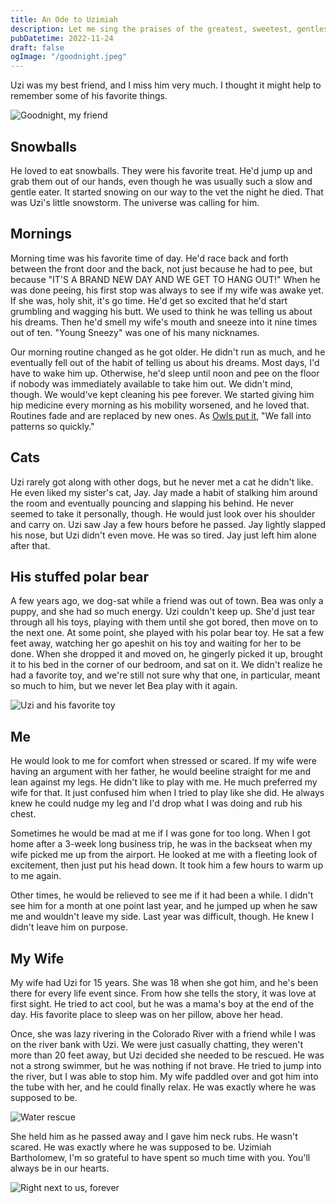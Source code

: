 ```yaml
---
title: An Ode to Uzimiah
description: Let me sing the praises of the greatest, sweetest, gentlest boy who ever lived
pubDatetime: 2022-11-24
draft: false
ogImage: "/goodnight.jpeg"
---
```


Uzi was my best friend, and I miss him very much. I thought it might help to remember some of his favorite things.

![Goodnight, my friend](/goodnight.jpeg)

## Snowballs
He loved to eat snowballs. They were his favorite treat. He'd jump up and grab them out of our hands, even though he was usually such a slow and gentle eater. It started snowing on our way to the vet the night he died. That was Uzi's little snowstorm. The universe was calling for him.

## Mornings
Morning time was his favorite time of day. He'd race back and forth between the front door and the back, not just because he had to pee, but because "IT'S A BRAND NEW DAY AND WE GET TO HANG OUT!" When he was done peeing, his first stop was always to see if my wife was awake yet. If she was, holy shit, it's go time. He'd get so excited that he'd start grumbling and wagging his butt. We used to think he was telling us about his dreams. Then he'd smell my wife's mouth and sneeze into it nine times out of ten. "Young Sneezy" was one of his many nicknames.

Our morning routine changed as he got older. He didn't run as much, and he eventually fell out of the habit of telling us about his dreams. Most days, I'd have to wake him up. Otherwise, he'd sleep until noon and pee on the floor if nobody was immediately available to take him out. We didn't mind, though. We would've kept cleaning his pee forever. We started giving him hip medicine every morning as his mobility worsened, and he loved that. Routines fade and are replaced by new ones. As [Owls put it](https://www.youtube.com/watch?v=GBw7-9eawnc), "We fall into patterns so quickly."

## Cats
Uzi rarely got along with other dogs, but he never met a cat he didn't like. He even liked my sister's cat, Jay. Jay made a habit of stalking him around the room and eventually pouncing and slapping his behind. He never seemed to take it personally, though. He would just look over his shoulder and carry on. Uzi saw Jay a few hours before he passed. Jay lightly slapped his nose, but Uzi didn't even move. He was so tired. Jay just left him alone after that.

## His stuffed polar bear
A few years ago, we dog-sat while a friend was out of town. Bea was only a puppy, and she had so much energy. Uzi couldn't keep up. She'd just tear through all his toys, playing with them until she got bored, then move on to the next one. At some point, she played with his polar bear toy. He sat a few feet away, watching her go apeshit on his toy and waiting for her to be done. When she dropped it and moved on, he gingerly picked it up, brought it to his bed in the corner of our bedroom, and sat on it. We didn't realize he had a favorite toy, and we're still not sure why that one, in particular, meant so much to him, but we never let Bea play with it again.

![Uzi and his favorite toy](/uzi_polar_bear.jpeg)

## Me
He would look to me for comfort when stressed or scared. If my wife were having an argument with her father, he would beeline straight for me and lean against my legs. He didn't like to play with me. He much preferred my wife for that. It just confused him when I tried to play like she did. He always knew he could nudge my leg and I'd drop what I was doing and rub his chest.

Sometimes he would be mad at me if I was gone for too long. When I got home after a 3-week long business trip, he was in the backseat when my wife picked me up from the airport. He looked at me with a fleeting look of excitement, then just put his head down. It took him a few hours to warm up to me again.

Other times, he would be relieved to see me if it had been a while. I didn't see him for a month at one point last year, and he jumped up when he saw me and wouldn't leave my side. Last year was difficult, though. He knew I didn't leave him on purpose.

## My Wife
My wife had Uzi for 15 years. She was 18 when she got him, and he's been there for every life event since. From how she tells the story, it was love at first sight. He tried to act cool, but he was a mama's boy at the end of the day. His favorite place to sleep was on her pillow, above her head.

Once, she was lazy rivering in the Colorado River with a friend while I was on the river bank with Uzi. We were just casually chatting, they weren't more than 20 feet away, but Uzi decided she needed to be rescued. He was not a strong swimmer, but he was nothing if not brave. He tried to jump into the river, but I was able to stop him. My wife paddled over and got him into the tube with her, and he could finally relax. He was exactly where he was supposed to be.

![Water rescue](/water_rescue.jpg)

She held him as he passed away and I gave him neck rubs. He wasn't scared. He was exactly where he was supposed to be. Uzimiah Bartholomew, I'm so grateful to have spent so much time with you. You'll always be in our hearts.

![Right next to us, forever](/wyoming.jpeg)